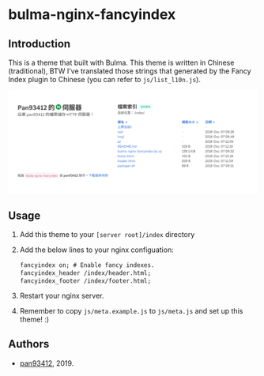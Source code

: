 # bulma-nginx-fancyindex
## Introduction
This is a theme that built with Bulma. This theme is written in Chinese (traditional), BTW I've translated
those strings that generated by the Fancy Index plugin to Chinese (you can refer to `js/list_l10n.js`).

![Screenshot 1](https://raw.githubusercontent.com/pan93412/bulma-nginx-fancyindex/master/img/screenshot-1.png)

## Usage
1. Add this theme to your `[server root]/index` directory 
2. Add the below lines to your nginx configuation:

    ```nginx
    fancyindex on; # Enable fancy indexes.
    fancyindex_header /index/header.html;
    fancyindex_footer /index/footer.html;
    ```

3. Restart your nginx server.
4. Remember to copy `js/meta.example.js` to `js/meta.js` and set up this theme! :)

## Authors
- [pan93412](https://www.github.com/pan93412), 2019.
